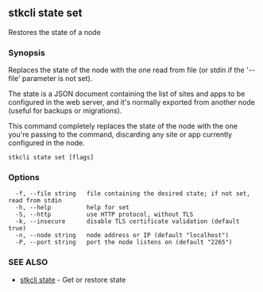 ## stkcli state set

Restores the state of a node

### Synopsis

Replaces the state of the node with the one read from file (or stdin if the '--file' parameter is not set).

The state is a JSON document containing the list of sites and apps to be configured in the web server, and it's normally exported from another node (useful for backups or migrations).

This command completely replaces the state of the node with the one you're passing to the command, discarding any site or app currently configured in the node.


```
stkcli state set [flags]
```

### Options

```
  -f, --file string   file containing the desired state; if not set, read from stdin
  -h, --help          help for set
  -S, --http          use HTTP protocol, without TLS
  -k, --insecure      disable TLS certificate validation (default true)
  -n, --node string   node address or IP (default "localhost")
  -P, --port string   port the node listens on (default "2265")
```

### SEE ALSO

* [stkcli state](stkcli_state.md)	 - Get or restore state

